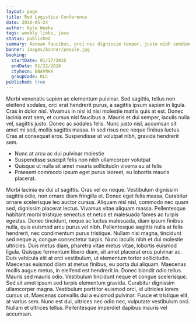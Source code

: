 ```yaml
---
layout: page
title: Red Logistics Conference
date: 2016-05-24
author: Kyle Weeks
tags: weekly links, java
status: published
summary: Aenean faucibus, orci nec dignissim tempor, justo nibh condimentum.
banner: images/banner/people.jpg
booking:
  startDate: 01/17/2016
  endDate: 01/22/2016
  ctyhocn: BNAVNHX
  groupCode: RLC
published: true
---
```

Morbi venenatis sapien ac elementum pulvinar. Sed sagittis, tellus non eleifend sodales, orci erat hendrerit purus, a sagittis ipsum sapien in ligula. Cras in dolor nisl. Vivamus in nisl id nisi molestie mattis quis at est. Donec lacinia erat sem, et cursus nisl faucibus a. Mauris et dui semper, iaculis nulla vel, sagittis justo. Donec ac sodales felis. Nunc justo nisl, accumsan sit amet mi sed, mollis sagittis massa. In sed risus nec neque finibus luctus. Cras at consequat eros. Suspendisse ut volutpat nibh, gravida hendrerit sem.

* Nunc at arcu ac dui pulvinar molestie
* Suspendisse suscipit felis non nibh ullamcorper volutpat
* Quisque ut nulla sit amet mauris sollicitudin viverra eu at felis
* Praesent commodo ipsum eget purus laoreet, eu lobortis mauris placerat.

Morbi lacinia eu dui ut sagittis. Cras vel ex neque. Vestibulum dignissim sagittis odio, non ornare diam fringilla et. Donec eget felis massa. Curabitur ornare scelerisque leo auctor cursus. Aliquam nisl nisl, commodo nec quam sed, dignissim placerat lectus. Vivamus vitae aliquam massa. Pellentesque habitant morbi tristique senectus et netus et malesuada fames ac turpis egestas. Donec tincidunt, neque ac luctus malesuada, diam ipsum finibus nulla, quis euismod arcu purus vel nibh. Pellentesque sagittis nulla at felis hendrerit, nec condimentum purus tristique. Nullam nisi magna, tincidunt sed neque a, congue consectetur turpis. Nunc iaculis nibh et dui molestie ultricies. Duis metus diam, pharetra vitae metus vitae, lobortis euismod ligula.
Quisque fermentum libero diam, sit amet placerat eros pulvinar ac. Duis vehicula elit at orci vestibulum, ut elementum tortor sollicitudin. Maecenas euismod diam at metus finibus, eu porta dui aliquam. Maecenas mollis augue metus, in eleifend est hendrerit in. Donec blandit odio tellus. Mauris sed mauris odio. Vestibulum tincidunt neque et congue scelerisque. Sed sit amet ipsum sed turpis elementum gravida. Curabitur dignissim ullamcorper magna. Vestibulum porttitor euismod orci, id ultricies lorem cursus ut. Maecenas convallis dui a euismod pulvinar. Fusce et tristique elit, at varius sem. Nunc est dui, ultrices nec odio nec, vulputate vestibulum orci. Nullam et ultrices tellus. Pellentesque imperdiet dapibus mauris vel accumsan.
